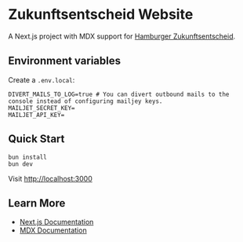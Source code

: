 # Zukunftsentscheid Website

A Next.js project with MDX support for [Hamburger Zukunftsentscheid](https://zukunftsentscheid-hamburg.de/).

## Environment variables

Create a `.env.local`:

```text
DIVERT_MAILS_TO_LOG=true # You can divert outbound mails to the console instead of configuring mailjey keys.
MAILJET_SECRET_KEY=
MAILJET_API_KEY=
```


## Quick Start

```
bun install
bun dev
```

Visit [http://localhost:3000](http://localhost:3000)

## Learn More

- [Next.js Documentation](https://nextjs.org/docs)
- [MDX Documentation](https://mdxjs.com/)
